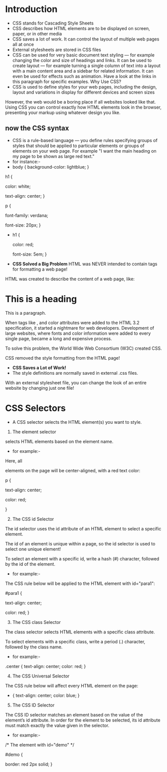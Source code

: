 # **Introduction**
- CSS stands for Cascading Style Sheets
- CSS describes how HTML elements are to be displayed on screen, paper, or in other media
- CSS saves a lot of work. It can control the layout of multiple web pages all at once
- External stylesheets are stored in CSS files
- CSS can be used for very basic document text styling — for example changing the color and size of headings and links. It can be used to create layout — for example turning a single column of text into a layout with a main content area and a sidebar for related information. It can even be used for effects such as animation. Have a look at the links in this paragraph for specific examples.
Why Use CSS?
- CSS is used to define styles for your web pages, including the design, layout and variations in display for different devices and screen sizes


 However, the web would be a boring place if all websites looked like that. Using CSS you can control exactly how HTML elements look in the browser, presenting your markup using whatever design you like.
 ## now the CSS syntax
- CSS is a rule-based language — you define rules specifying groups of styles that should be applied to particular elements or groups of elements on your web page. For example "I want the main heading on my page to be shown as large red text."
- for instance:-
- body {
  background-color: lightblue;
}

h1 {

  color: white;

  text-align: center;
}

p {

  font-family: verdana;

  font-size: 20px;
}
- h1 {

    color: red;

    font-size: 5em;
}

- **CSS Solved a Big Problem**
HTML was NEVER intended to contain tags for formatting a web page!

HTML was created to describe the content of a web page, like:

<h1>This is a heading</h1>

<p>This is a paragraph.</p>

When tags like <font>, and color attributes were added to the HTML 3.2 specification, it started a nightmare for web developers. Development of large websites, where fonts and color information were added to every single page, became a long and expensive process.

To solve this problem, the World Wide Web Consortium (W3C) created CSS.

CSS removed the style formatting from the HTML page!
- **CSS Saves a Lot of Work!**
- The style definitions are normally saved in external .css files.

With an external stylesheet file, you can change the look of an entire website by changing just one file!

# **CSS Selectors**
- A CSS selector selects the HTML element(s) you want to style.
1. The element selector

 selects HTML elements based on the element name.
- for example:- 

 Here, all <p> elements on the page will be center-aligned, with a red text color: 

 p {

  text-align: center;

  color: red;

}

2. The CSS id Selector

The id selector uses the id attribute of an HTML element to select a specific element.

The id of an element is unique within a page, so the id selector is used to select one unique element!

To select an element with a specific id, write a hash (#) character, followed by the id of the element.
- for example:- 

The CSS rule below will be applied to the HTML element with id="para1": 

#para1 {

  text-align: center;

  color: red;
}
 
 3. The CSS class Selector

 The class selector selects HTML elements with a specific class attribute.

To select elements with a specific class, write a period (.) character, followed by the class name.

- for example:- 

.center {
  text-align: center;
  color: red;
}

4. The CSS Universal Selector

The CSS rule below will affect every HTML element on the page: 

* {
  text-align: center;
  color: blue;
}

5. The CSS ID  Selector

The CSS ID selector matches an element based on the value of the element’s id attribute. In order for the element to be selected, its id attribute must match exactly the value given in the selector.
- for example:- 

/* The element with id="demo" */


#demo {
  
  border: red 2px solid;
}

